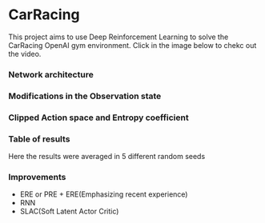 # CarRacing
This project aims to use Deep Reinforcement Learning to solve the CarRacing OpenAI gym environment. Click in the image below to chekc out the video.

### Network architecture

### Modifications in the Observation state

### Clipped Action space and Entropy coefficient

### Table of results
Here the results were averaged in 5 different random seeds
### Improvements

* ERE or PRE + ERE(Emphasizing recent experience)
* RNN
* SLAC(Soft Latent Actor Critic)
